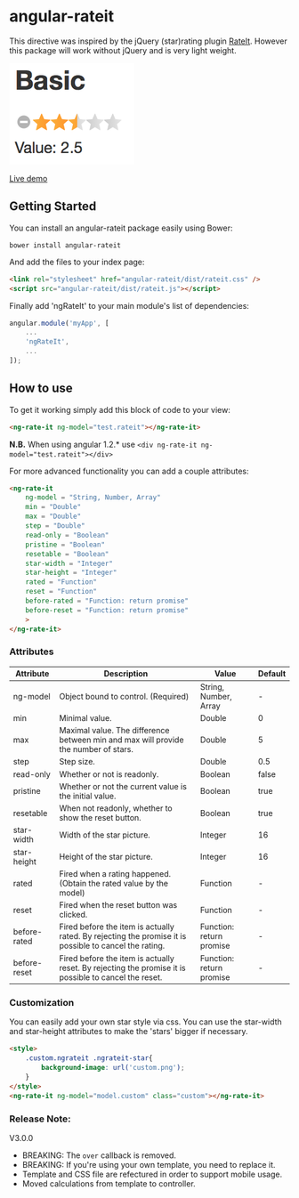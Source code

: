 # angular-rateit

This directive was inspired by the jQuery (star)rating plugin [RateIt](http://rateit.codeplex.com/).
However this package will work without jQuery and is very light weight.

![ng-rate-it](ng-rate-it.png?raw=true)

[Live demo](http://akempes.github.io/angular-rateit/)

## Getting Started

You can install an angular-rateit package easily using Bower:

```shell
bower install angular-rateit
```

And add the files to your index page:

```html
<link rel="stylesheet" href="angular-rateit/dist/rateit.css" />
<script src="angular-rateit/dist/rateit.js"></script>
```

Finally add 'ngRateIt' to your main module's list of dependencies:

```js
angular.module('myApp', [
	...
    'ngRateIt',
    ...
]);
```

## How to use

To get it working simply add this block of code to your view:

```html
<ng-rate-it ng-model="test.rateit"></ng-rate-it>
```
**N.B.** When using angular 1.2.* use `<div ng-rate-it ng-model="test.rateit"></div>`

For more advanced functionality you can add a couple attributes:

```html
<ng-rate-it 
	ng-model = "String, Number, Array"
	min = "Double"
	max = "Double"
	step = "Double"
	read-only = "Boolean"
	pristine = "Boolean"
	resetable = "Boolean"
	star-width = "Integer"
	star-height = "Integer"
	rated = "Function"
	reset = "Function"
	before-rated = "Function: return promise"
	before-reset = "Function: return promise"
	>
</ng-rate-it>
```

### Attributes

| Attribute | Description | Value | Default |
|---|---|---|---|
| ng-model     | Object bound to control. (Required) | String, Number, Array | - |
| min          | Minimal value. | Double | 0 |
| max          | Maximal value. The difference between min and max will provide the number of stars. | Double | 5 |
| step         | Step size. | Double | 0.5 |
| read-only    | Whether or not is readonly. | Boolean | false |
| pristine     | Whether or not the current value is the initial value. | Boolean | true |
| resetable    | When not readonly, whether to show the reset button. | Boolean | true |
| star-width   | Width of the star picture. | Integer | 16 |
| star-height  | Height of the star picture.  | Integer | 16 |
| rated        | Fired when a rating happened. (Obtain the rated value by the model) | Function | - |
| reset        | Fired when the reset button was clicked. | Function | - |
| before-rated | Fired before the item is actually rated. By rejecting the promise it is possible to cancel the rating. | Function: return promise | - |
| before-reset | Fired before the item is actually reset. By rejecting the promise it is possible to cancel the reset. | Function: return promise | - |


### Customization

You can easily add your own star style via css. You can use the star-width and star-height attributes to make the 'stars' bigger if necessary.

```html
<style>
	.custom.ngrateit .ngrateit-star{
		background-image: url('custom.png');
	}
</style>
<ng-rate-it ng-model="model.custom" class="custom"></ng-rate-it>
```

### Release Note:

V3.0.0

* BREAKING: The `over` callback is removed.
* BREAKING: If you're using your own template, you need to replace it.
* Template and CSS file are refectured in order to support mobile usage.
* Moved calculations from template to controller.